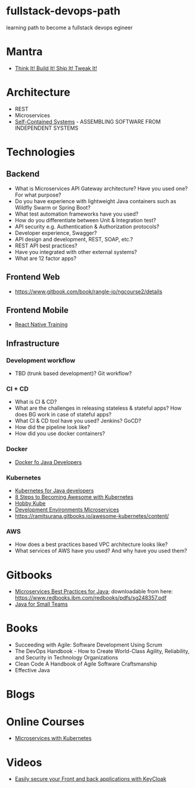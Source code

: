 # fullstack-devops-path
learning path to become a fullstack devops egineer

# Mantra

- [Think It! Build It! Ship It! Tweak It!](https://vimeo.com/94950270)

# Architecture

- REST
- Microservices
- [Self-Contained Systems](http://scs-architecture.org/) - ASSEMBLING SOFTWARE FROM INDEPENDENT SYSTEMS

# Technologies

## Backend

- What is Microservices API Gateway architecture? Have you used one? For what purpose?
- Do you have experience with lightweight Java containers such as Wildfly Swarm or Spring Boot?
- What test automation frameworks have you used?
- How do you differentiate between Unit & Integration test?
- API security e.g. Authentication & Authorization protocols?
- Developer experience, Swagger?
- API design and development, REST, SOAP, etc.?
- REST API best practices?
- Have you integrated with other external systems?
- What are 12 factor apps?

## Frontend Web

- https://www.gitbook.com/book/rangle-io/ngcourse2/details

## Frontend Mobile

- [React Native Training](https://unbug.gitbooks.io/react-native-training/content/)

## Infrastructure

### Development workflow

- TBD (trunk based development)? Git workflow?

### CI + CD

- What is CI & CD?
- What are the challenges in releasing stateless & stateful apps? How does BG work in case of stateful apps?
- What CI & CD tool have you used? Jenkins? GoCD?
- How did the pipeline look like?
- How did you use docker containers?

### Docker

- [Docker fo Java Developers](https://htmlpreview.github.io/?https://github.com/redhat-developer-demos/docker-java/blob/devnexus2017/readme.html)

### Kubernetes

* [Kubernetes for Java developers](https://www.youtube.com/watch?v=_vM3ORa9_JE&feature=youtu.be)
* [8 Steps to Becoming Awesome with Kubernetes](https://docs.google.com/presentation/d/1ij64THksTygvifW5BD-n0ipc6MDF4cGBRQcV3BRYaoM/edit?_lrsc=927c6920-c737-4468-89b4-ddd9e2baa7b9&sc_cid=70160000000KGB4AAO#slide=id.g278b81b176_0_613)
* [Hobby Kube](https://github.com/hobby-kube/guide)
* [Development Environments Microservices](https://www.datawire.io/guide/development/development-environments-microservices/)
* https://ramitsurana.gitbooks.io/awesome-kubernetes/content/

### AWS

- How does a best practices based VPC architecture looks like?
- What services of AWS have you used? And why have you used them?

# Gitbooks

- [Microservices Best Practices for Java](https://cnjunq.gitbooks.io/microservices-best-practices-for-java); downloadable from here: https://www.redbooks.ibm.com/redbooks/pdfs/sg248357.pdf
- [Java for Small Teams](https://ncrcoe.gitbooks.io/java-for-small-teams/content/)


# Books

* Succeeding with Agile: Software Development Using Scrum
* The DevOps Handbook - How to Create World-Class Agility, Reliability, and Security in Technology Organizations
* Clean Code A Handbook of Agile Software Craftsmanship
* Effective Java

# Blogs

# Online Courses

* [Microservices with Kubernetes](https://robertbrem.github.io/Microservices_with_Kubernetes/)

# Videos

* [Easily secure your Front and back applications with KeyCloak](https://www.youtube.com/watch?v=RGp4HUKikts)
